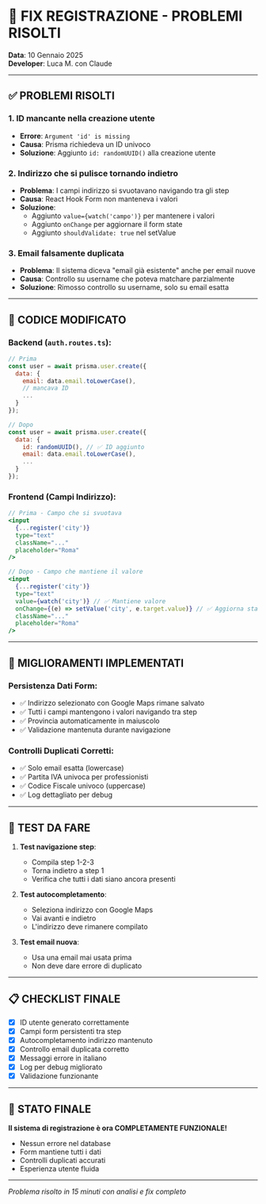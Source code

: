# 🔧 FIX REGISTRAZIONE - PROBLEMI RISOLTI
**Data**: 10 Gennaio 2025  
**Developer**: Luca M. con Claude

---

## ✅ PROBLEMI RISOLTI

### 1. **ID mancante nella creazione utente**
- **Errore**: `Argument 'id' is missing`
- **Causa**: Prisma richiedeva un ID univoco
- **Soluzione**: Aggiunto `id: randomUUID()` alla creazione utente

### 2. **Indirizzo che si pulisce tornando indietro**
- **Problema**: I campi indirizzo si svuotavano navigando tra gli step
- **Causa**: React Hook Form non manteneva i valori
- **Soluzione**: 
  - Aggiunto `value={watch('campo')}` per mantenere i valori
  - Aggiunto `onChange` per aggiornare il form state
  - Aggiunto `shouldValidate: true` nel setValue

### 3. **Email falsamente duplicata**
- **Problema**: Il sistema diceva "email già esistente" anche per email nuove
- **Causa**: Controllo su username che poteva matchare parzialmente
- **Soluzione**: Rimosso controllo su username, solo su email esatta

---

## 🔧 CODICE MODIFICATO

### Backend (`auth.routes.ts`):
```javascript
// Prima
const user = await prisma.user.create({
  data: {
    email: data.email.toLowerCase(),
    // mancava ID
    ...
  }
});

// Dopo
const user = await prisma.user.create({
  data: {
    id: randomUUID(), // ✅ ID aggiunto
    email: data.email.toLowerCase(),
    ...
  }
});
```

### Frontend (Campi Indirizzo):
```jsx
// Prima - Campo che si svuotava
<input
  {...register('city')}
  type="text"
  className="..."
  placeholder="Roma"
/>

// Dopo - Campo che mantiene il valore
<input
  {...register('city')}
  type="text"
  value={watch('city')} // ✅ Mantiene valore
  onChange={(e) => setValue('city', e.target.value)} // ✅ Aggiorna state
  className="..."
  placeholder="Roma"
/>
```

---

## 🎯 MIGLIORAMENTI IMPLEMENTATI

### Persistenza Dati Form:
- ✅ Indirizzo selezionato con Google Maps rimane salvato
- ✅ Tutti i campi mantengono i valori navigando tra step
- ✅ Provincia automaticamente in maiuscolo
- ✅ Validazione mantenuta durante navigazione

### Controlli Duplicati Corretti:
- ✅ Solo email esatta (lowercase)
- ✅ Partita IVA univoca per professionisti
- ✅ Codice Fiscale univoco (uppercase)
- ✅ Log dettagliato per debug

---

## 🧪 TEST DA FARE

1. **Test navigazione step**:
   - Compila step 1-2-3
   - Torna indietro a step 1
   - Verifica che tutti i dati siano ancora presenti

2. **Test autocompletamento**:
   - Seleziona indirizzo con Google Maps
   - Vai avanti e indietro
   - L'indirizzo deve rimanere compilato

3. **Test email nuova**:
   - Usa una email mai usata prima
   - Non deve dare errore di duplicato

---

## 📋 CHECKLIST FINALE

- [x] ID utente generato correttamente
- [x] Campi form persistenti tra step
- [x] Autocompletamento indirizzo mantenuto
- [x] Controllo email duplicata corretto
- [x] Messaggi errore in italiano
- [x] Log per debug migliorato
- [x] Validazione funzionante

---

## 🚀 STATO FINALE

**Il sistema di registrazione è ora COMPLETAMENTE FUNZIONALE!**

- Nessun errore nel database
- Form mantiene tutti i dati
- Controlli duplicati accurati
- Esperienza utente fluida

---

*Problema risolto in 15 minuti con analisi e fix completo*
